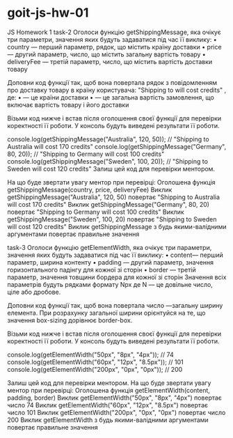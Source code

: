 # goit-js-hw-01
JS Homework 1
task-2
Оголоси функцію getShippingMessage, яка очікує три параметри, значення яких будуть задаватися під час її виклику: 
• country — перший параметр, рядок, що містить країну доставки 
• price — другий параметр, число, що містить загальну вартість товару 
• deliveryFee — третій параметр, число, що містить вартість доставки товару

Доповни код функції так, щоб вона повертала рядок з повідомленням про доставку товару в країну користувача: 
"Shipping to <country> will cost <totalPrice> credits"
, де: • <country> — це країни доставки • <totalPrice> — це загальна вартість замовлення, що включає вартість товару і його доставки

Візьми код нижче і встав після оголошення своєї функції для перевірки коректності її роботи. У консоль будуть виведені результати її роботи.

console.log(getShippingMessage("Australia", 120, 50)); // "Shipping to Australia will cost 170 credits"
console.log(getShippingMessage("Germany", 80, 20)); // "Shipping to Germany will cost 100 credits"
console.log(getShippingMessage("Sweden", 100, 20)); // "Shipping to Sweden will cost 120 credits"
Залиш цей код для перевірки ментором.

На що буде звертати увагу ментор при перевірці:
Оголошена функція getShippingMessage(country, price, deliveryFee)
Виклик getShippingMessage("Australia", 120, 50) повертає "Shipping to Australia will cost 170 credits"
Виклик getShippingMessage("Germany", 80, 20) повертає "Shipping to Germany will cost 100 credits"
Виклик getShippingMessage("Sweden", 100, 20) повертає "Shipping to Sweden will cost 120 credits"
Виклик getShippingMessage з будь якими-валідними аргументами повертає правильне значення


task-3
Оголоси функцію getElementWidth, яка очікує три параметри, значення яких будуть задаватися під час її виклику: • content— перший параметр, ширина контенту • padding — другий параметр, значення горизонтального падінгу для кожної зі сторін • border — третій параметр, значення товщини бордера для кожної зі сторін Значення всіх параметрів будуть рядками формату Npx де N — це довільне число, ціле або дробове.

Доповни код функції так, щоб вона повертала число —загальну ширину елемента. При розрахунку загальної ширини орієнтуйся на те, що значення box-sizing дорівнює border-box.

Візьми код нижче і встав після оголошення своєї функції для перевірки коректності її роботи. У консоль будуть виведені результати її роботи.

console.log(getElementWidth("50px", "8px", "4px")); // 74
console.log(getElementWidth("60px", "12px", "8.5px")); // 101
console.log(getElementWidth("200px", "0px", "0px")); // 200

Залиш цей код для перевірки ментором.
На що буде звертати увагу ментор при перевірці:
Оголошена функція getElementWidth(content, padding, border)
Виклик getElementWidth("50px", "8px", "4px") повертає число 74
Виклик getElementWidth("60px", "12px", "8.5px") повертає число 101
Виклик getElementWidth("200px", "0px", "0px") повертає число 200
Виклик getElementWidth з будь якими-валідними аргументами повертає правильне значення